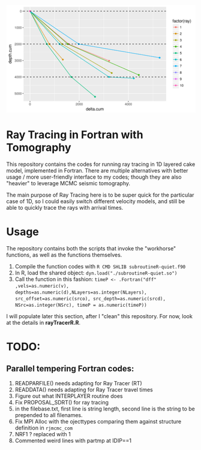 ![Image of Raytracing](https://github.com/AntonBiryukovUofC/RayTracerFortran/blob/master/pngs/ray_example.png)

# Ray Tracing in Fortran with Tomography

This repository contains the codes for running ray tracing in 1D layered cake model, implemented in Fortran. There are multiple alternatives with better usage / more user-friendly interface to my codes; though they are also "heavier" to leverage MCMC seismic tomography.

The main purpose of Ray Tracing here is to be super quick for the particular case of 1D, so I could easily switch different velocity models, and still be able to quickly trace the rays with arrival times.

# Usage

The repository contains both the scripts that invoke the "workhorse" functions, as well as the functions themselves.


1. Compile the function codes with `R CMD SHLIB subroutineR-quiet.f90`
2. In R, load the shared object: `dyn.load("./subroutineR-quiet.so")` 
3. Call the function in this fashion: `timeP <- .Fortran("dff" ,vels=as.numeric(v),
										depths=as.numeric(d),NLayers=as.integer(NLayers),
										src_offset=as.numeric(srco),
										src_depth=as.numeric(srcd),
										NSrc=as.integer(NSrc),
										timeP = as.numeric(timeP))`


I will populate later this section, after I "clean" this repository. For now, look at the details in **rayTracerR.R**.

# TODO:

## Parallel tempering Fortran codes:
1. READPARFILE() needs adapting for Ray Tracer (RT)
2. READDATA() needs adapting for Ray Tracer travel times 
3. Figure out what INTERPLAYER routine does 
4. Fix PROPOSAL_SDRT() for ray tracing
9. in the filebase.txt, first line is string length, second line is the string to be prepended to all filenames.
10. Fix MPI Alloc with the ojecttypes comparing them against structure definition in `rjmcmc_com`
11. NRF1 ? replaced with 1
12. Commented weird lines with partmp at IDIP==1